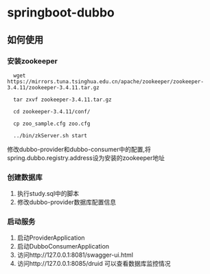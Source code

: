 # springboot-dubbo

## 如何使用
### 安装zookeeper

      wget https://mirrors.tuna.tsinghua.edu.cn/apache/zookeeper/zookeeper-3.4.11/zookeeper-3.4.11.tar.gz
      
      tar zxvf zookeeper-3.4.11.tar.gz
      
      cd zookeeper-3.4.11/conf/
      
      cp zoo_sample.cfg zoo.cfg
      
      ../bin/zkServer.sh start
      
修改dubbo-provider和dubbo-consumer中的配置,将spring.dubbo.registry.address设为安装的zookeeper地址
      
      
### 创建数据库
1. 执行study.sql中的脚本
2. 修改dubbo-provider数据库配置信息

### 启动服务
1. 启动ProviderApplication
2. 启动DubboConsumerApplication
3. 访问http://127.0.0.1:8081/swagger-ui.html
4. 访问http://127.0.0.1:8085/druid 可以查看数据库监控情况

